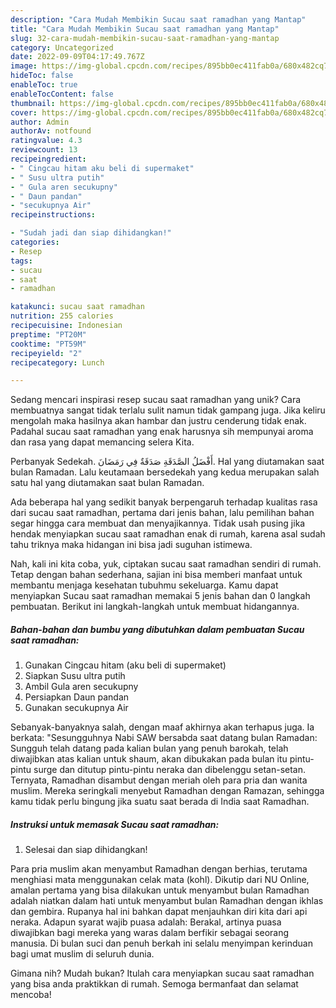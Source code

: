 ```yaml
---
description: "Cara Mudah Membikin Sucau saat ramadhan yang Mantap"
title: "Cara Mudah Membikin Sucau saat ramadhan yang Mantap"
slug: 32-cara-mudah-membikin-sucau-saat-ramadhan-yang-mantap
category: Uncategorized
date: 2022-09-09T04:17:49.767Z
image: https://img-global.cpcdn.com/recipes/895bb0ec411fab0a/680x482cq70/sucau-saat-ramadhan-foto-resep-utama.jpg
hideToc: false
enableToc: true
enableTocContent: false
thumbnail: https://img-global.cpcdn.com/recipes/895bb0ec411fab0a/680x482cq70/sucau-saat-ramadhan-foto-resep-utama.jpg
cover: https://img-global.cpcdn.com/recipes/895bb0ec411fab0a/680x482cq70/sucau-saat-ramadhan-foto-resep-utama.jpg
author: Admin
authorAv: notfound
ratingvalue: 4.3
reviewcount: 13
recipeingredient:
- " Cingcau hitam aku beli di supermaket"
- " Susu ultra putih"
- " Gula aren secukupny"
- " Daun pandan"
- "secukupnya Air"
recipeinstructions:

- "Sudah jadi dan siap dihidangkan!"
categories:
- Resep
tags:
- sucau
- saat
- ramadhan

katakunci: sucau saat ramadhan 
nutrition: 255 calories
recipecuisine: Indonesian
preptime: "PT20M"
cooktime: "PT59M"
recipeyield: "2"
recipecategory: Lunch

---
```





Sedang mencari inspirasi resep sucau saat ramadhan yang unik? Cara membuatnya sangat tidak terlalu sulit namun tidak gampang juga. Jika keliru mengolah maka hasilnya akan hambar dan justru cenderung tidak enak. Padahal sucau saat ramadhan yang enak harusnya sih mempunyai aroma dan rasa yang dapat memancing selera Kita.





Perbanyak Sedekah. أَفْضَلُ الصَّدَقَةِ صَدَقَةٌ فِي رَمَضَانَ. Hal yang diutamakan saat bulan Ramadan. Lalu keutamaan bersedekah yang kedua merupakan salah satu hal yang diutamakan saat bulan Ramadan.

Ada beberapa hal yang sedikit banyak berpengaruh terhadap kualitas rasa dari sucau saat ramadhan, pertama dari jenis bahan, lalu pemilihan bahan segar hingga cara membuat dan menyajikannya. Tidak usah pusing jika hendak menyiapkan sucau saat ramadhan enak di rumah, karena asal sudah tahu triknya maka hidangan ini bisa jadi suguhan istimewa.






Nah, kali ini kita coba, yuk, ciptakan sucau saat ramadhan sendiri di rumah. Tetap dengan bahan sederhana, sajian ini bisa memberi manfaat untuk membantu menjaga kesehatan tubuhmu sekeluarga. Kamu dapat menyiapkan Sucau saat ramadhan memakai 5 jenis bahan dan 0 langkah pembuatan. Berikut ini langkah-langkah untuk membuat hidangannya.

<!--inarticleads1-->

##### Bahan-bahan dan bumbu yang dibutuhkan dalam pembuatan Sucau saat ramadhan:

1. Gunakan  Cingcau hitam (aku beli di supermaket)
1. Siapkan  Susu ultra putih
1. Ambil  Gula aren secukupny
1. Persiapkan  Daun pandan
1. Gunakan secukupnya Air


Sebanyak-banyaknya salah, dengan maaf akhirnya akan terhapus juga. Ia berkata: &#34;Sesungguhnya Nabi SAW bersabda saat datang bulan Ramadan: Sungguh telah datang pada kalian bulan yang penuh barokah, telah diwajibkan atas kalian untuk shaum, akan dibukakan pada bulan itu pintu-pintu surge dan ditutup pintu-pintu neraka dan dibelenggu setan-setan. Ternyata, Ramadhan disambut dengan meriah oleh para pria dan wanita muslim. Mereka seringkali menyebut Ramadhan dengan Ramazan, sehingga kamu tidak perlu bingung jika suatu saat berada di India saat Ramadhan. 

<!--inarticleads2-->

##### Instruksi untuk memasak Sucau saat ramadhan:


1. Selesai dan siap dihidangkan!

Para pria muslim akan menyambut Ramadhan dengan berhias, terutama menghiasi mata menggunakan celak mata (kohl). Dikutip dari NU Online, amalan pertama yang bisa dilakukan untuk menyambut bulan Ramadhan adalah niatkan dalam hati untuk menyambut bulan Ramadhan dengan ikhlas dan gembira. Rupanya hal ini bahkan dapat menjauhkan diri kita dari api neraka. Adapun syarat wajib puasa adalah: Berakal, artinya puasa diwajibkan bagi mereka yang waras dalam berfikir sebagai seorang manusia. Di bulan suci dan penuh berkah ini selalu menyimpan kerinduan bagi umat muslim di seluruh dunia. 

Gimana nih? Mudah bukan? Itulah cara menyiapkan sucau saat ramadhan yang bisa anda praktikkan di rumah. Semoga bermanfaat dan selamat mencoba!
